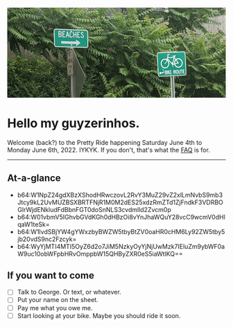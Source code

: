 ![Image of two road signs in front of lush foliage. One reads "BIKE ROUTE" and the other "BEACHES"](../img/home_hero.png)

# Hello my guyzerinhos.

Welcome (back?) to the Pretty Ride happening Saturday June 4th to Monday June 6th, 2022. IYKYK. If you don't, that's what the [FAQ](#faq) is for.

-------

## At-a-glance

- b64:W1NpZ24gdXBzXShodHRwczovL2RvY3MuZ29vZ2xlLmNvbS9mb3Jtcy9kL2UvMUZBSXBRTFNjR1M0M2dES25xdzRmZTd1ZjFndkF3VDRBOGlrWjdENkludFdBbnFGT0doSnNLS3cvdmlld2Zvcm0p
- b64:W01vbmV5IGhvbGVdKGh0dHBzOi8vYnJhaWQuY28vcC9wcmV0dHlqaW1teSk=
- b64:W1lvdSBjYW4gYWxzbyBWZW5tbyBtZV0oaHR0cHM6Ly92ZW5tby5jb20vdS9nc2Fzcyk=
- b64:WyYjMTI4MTI5OyZ6d2o7JiM5NzkyOyYjNjUwMzk7IEluZm9ybWF0aW9uc10obWFpbHRvOmppbW15QHByZXR0eS5iaWtlKQ==

## If you want to come
- [ ] Talk to George. Or text, or whatever.
- [ ] Put your name on the sheet.
- [ ] Pay me what you owe me.
- [ ] Start looking at your bike. Maybe you should ride it soon.
